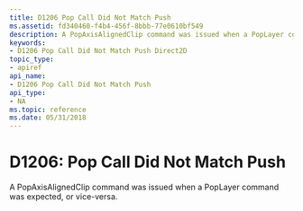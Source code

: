 ```yaml
---
title: D1206 Pop Call Did Not Match Push
ms.assetid: fd340460-f4b4-456f-8bbb-77e0610bf549
description: A PopAxisAlignedClip command was issued when a PopLayer command was expected, or vice-versa.
keywords:
- D1206 Pop Call Did Not Match Push Direct2D
topic_type:
- apiref
api_name:
- D1206 Pop Call Did Not Match Push
api_type:
- NA
ms.topic: reference
ms.date: 05/31/2018
---
```


# D1206: Pop Call Did Not Match Push

A PopAxisAlignedClip command was issued when a PopLayer command was expected, or vice-versa.






 

 

 
